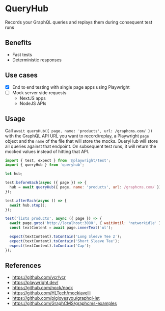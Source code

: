 # QueryHub

Records your GraphQL queries and replays them during consequent test runs

## Benefits

- Fast tests
- Deterministic responses

## Use cases

- [x] End to end testing with single page apps using Playwright
- [ ] Mock server side requests
  - NextJS apps
  - NodeJS APIs

## Usage

Call `await queryHub({ page, name: 'products', url: /graphcms.com/ })` with the GraphQL API URL you want to record/replay, a Playwright `page` object and the `name` of the file that will store the mocks. QueryHub will store all queries against that endpoint. On subsequent test runs, it will return the mocked values instead of hitting that API.

```js
import { test, expect } from '@playwright/test';
import { queryHub } from 'queryhub';

let hub;

test.beforeEach(async ({ page }) => {
  hub = await queryHub({ page, name: 'products', url: /graphcms.com/ });
});

test.afterEach(async () => {
  await hub.stop();
});

test('lists products', async ({ page }) => {
  await page.goto('http://localhost:3000', { waitUntil: 'networkidle' });
  const textContent = await page.innerText('ul');

  expect(textContent).toContain('Long Sleeve Tee 2');
  expect(textContent).toContain('Short Sleeve Tee');
  expect(textContent).toContain('Cap');
});
```

## References

- https://github.com/vcr/vcr
- https://playwright.dev/
- https://github.com/nock/nock
- https://github.com/HLTech/mockiavelli
- https://github.com/piglovesyou/graphql-let
- https://github.com/GraphCMS/graphcms-examples
